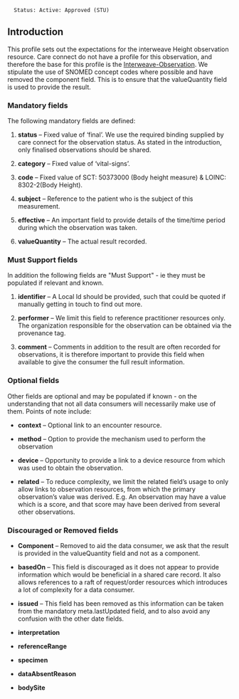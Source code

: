       Status: Active: Approved (STU)

## **Introduction**
This profile sets out the expectations for the interweave Height observation resource. Care connect do not have a profile for this observation, and therefore the base for this profile is the [Interweave-Observation](https://fhir.yhcr.nhs.uk/StructureDefinition/Interweave-Observation). We stipulate the use of SNOMED concept codes where possible and have removed the component field. This is to ensure that the valueQuantity field is used to provide the result. 

### **Mandatory fields**
The following mandatory fields are defined:

1. **status** –  Fixed value of ‘final’. We use the required binding supplied by care connect for the observation status. As stated in the introduction, only finalised observations should be shared.

2. **category** – Fixed value of ‘vital-signs’.

3. **code** – Fixed value of  SCT: 50373000 (Body height measure) & LOINC: 8302-2(Body Height).

4. **subject** – Reference to the patient who is the subject of this measurement. 

5. **effective** – An important field to provide details of the time/time period during which the observation was taken.

6. **valueQuantity** – The actual result recorded.

### **Must Support fields**
In addition the following fields are "Must Support" - ie they must be populated if relevant and known. 

1. **identifier** – A Local Id should be provided, such that could be quoted if manually getting in touch to find out more.

2. **performer** – We limit this field to reference practitioner resources only. The organization responsible for the observation can be obtained via the provenance tag.

3. **comment** – Comments in addition to the result are often recorded for observations, it is therefore important to provide this field when available to give the consumer the full result information.

### **Optional fields**
Other fields are optional and may be populated if known - on the understanding that not all data consumers will necessarily make use of them. Points of note include:

 - **context** – Optional link to an encounter resource.
 
 - **method** – Option to provide the mechanism used to perform the observation
 
 - **device** – Opportunity to provide a link to a device resource from which was used to obtain the observation.
 
 - **related** – To reduce complexity, we limit the related field’s usage to only allow links to observation resources, from which the primary observation’s value was derived. E.g. An observation may have a value which is a score, and that score may have been derived from several other observations.

### **Discouraged or Removed fields**

 - **Component** – Removed to aid the data consumer, we ask that the result is provided in the valueQuantity field and not as a component.

 - **basedOn** – This field is discouraged as it does not appear to provide information which would be beneficial in a shared care record. It also allows references to a raft of request/order resources which introduces a lot of complexity for a data consumer.
 
 - **issued** –  This field has been removed as this information can be taken from the mandatory meta.lastUpdated field, and to also avoid any confusion with the other date fields.

 - **interpretation**
 - **referenceRange**
 - **specimen**
 - **dataAbsentReason**
 - **bodySite**